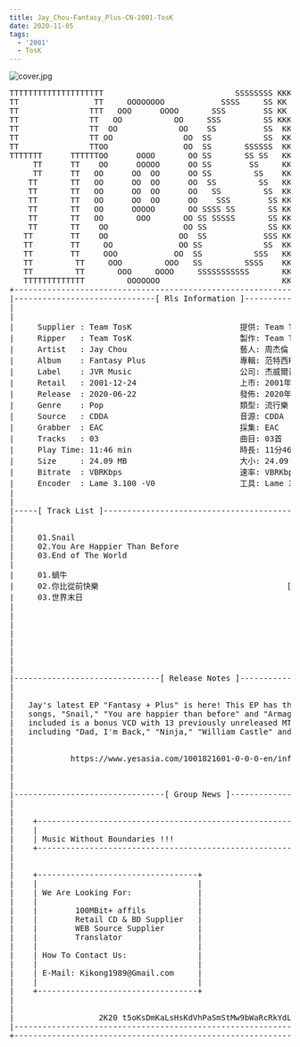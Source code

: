```yaml
---
title: Jay_Chou-Fantasy_Plus-CN-2001-TosK
date: 2020-11-05
tags:
  - '2001'
  - TosK
---
```


![cover.jpg](https://goindex.65style.workers.dev/3:/Music/Jay_Chou-Fantasy_Plus-CN-2001-TosK/00-jay_chou-fantasy_plus-2001-proof-tosk.jpg)


<retrotxt v-slot>
<pre class="has-text-plain text-1x font-ibm_vga_8x16">TTTTTTTTTTTTTTTTTTTT                            SSSSSSSS KKKKKKKK  KKKKKKKKKKKKKK
TT                TT     OOOOOOOO            SSSS     SS KK   KKK  KKKK        KK
TT               TTT   OOO      OOOO       SSS        SS KK    KKK  KKK        KK
TT               TT   OO           OO     SSS         SS KKK      KKKK        KK
TT               TT  OO             OO    SS          SS  KK       KK        KK
TT               TT OO               OO  SS           SS  KK                KK
TT               TTOO                OO  SS       SSSSSS  KK                KK
TTTTTTT      TTTTTTOO      OOOO       OO SS       SS SS   KK               KK
     TT      TT    OO      OOOOO      OO SS        SS     KK              KK
     TT      TT   OO      OO  OO      OO SS         SS    KK              KK
    TT       TT   OO      OO  OO      OO  SS         SS   KK               KK
    TT       TT   OO      OO  OO      OO   SS         SS  KK                KK
    TT       TT   OO      OO  OO      OO    SSS        SS KK                 KK
    TT       TT   OO      OOOOO       OO SSSS SS       SS KK                  KK
    TT       TT   OO       OOO       OO SS SSSSS       SS KK                   KK
    TT       TT    OO                OO SS             SS KK       KK           KK
   TT        TT    OO               OO  SS            SSS KK      KKKK         KK
   TT        TT     OO              OO SS             SS  KK      KK KK       KK
   TT        TT     OOO            OO  SS           SSS   KK      KK  KK    KKK
   TT         TT     OOO         OOO   SS         SSSS    KK       KK  KK  KKK
   TT         TT       OOO     OOOO     SSSSSSSSSSS       KK KKKKKKKK  KK KKK
   TTTTTTTTTTTTT         OOOOOOO                          KKKK          KKKK
+------------------------------------------------------------------------------+
|------------------------------[ Rls Information ]-----------------------------|
|                                                                              |
|                                                                              |
|     Supplier : Team TosK                       提供: Team TosK               |
|     Ripper   : Team TosK                       製作: Team TosK               |
|     Artist   : Jay Chou                        藝人: 周杰倫                  |
|     Album    : Fantasy Plus                    專輯: 范特西Plus              |
|     Label    : JVR Music                       公司: 杰威爾音樂              |
|     Retail   : 2001-12-24                      上市: 2001年12月24日          |
|     Release  : 2020-06-22                      發佈: 2020年06月22日          |
|     Genre    : Pop                             類型: 流行樂                  |
|     Source   : CDDA                            音源: CDDA                    |
|     Grabber  : EAC                             採集: EAC                     |
|     Tracks   : 03                              曲目: 03首                    |
|     Play Time: 11:46 min                       時長: 11分46秒                |
|     Size     : 24.09 MB                        大小: 24.09 MB                |
|     Bitrate  : VBRKbps                         速率: VBRKbps                 |
|     Encoder  : Lame 3.100 -V0                  工具: Lame 3.100 -V0          |
|                                                                              |
|                                                                              |
|-----[ Track List ]-----------------------------------------------------------|
|                                                                              |
|                                                                              |
|     01.Snail                                               [03:59]           |
|     02.You Are Happier Than Before                         [03:22]           |
|     03.End of The World                                    [04:25]           |
|                                                            -------           |
|     01.蝸牛                                                [03:59]           |
|     02.你比從前快樂                                        [03:22]           |
|     03.世界末日                                            [04:25]           |
|                                                            -------           |
|                                                             11:46 min        |
|                                                             24.09 MB         |
|                                                                              |
|                                                                              |
|                                                                              |
|                                                                              |
|                                                                              |
|-------------------------------[ Release Notes ]------------------------------|
|                                                                              |
|                                                                              |
|   Jay's latest EP "Fantasy + Plus" is here! This EP has three new            |
|   songs, "Snail," "You are happier than before" and "Armageddon." Also       |
|   included is a bonus VCD with 13 previously unreleased MTVs,                |
|   including "Dad, I'm Back," "Ninja," "William Castle" and "Nun-chuk."       |
|                                                                              |
|                                                                              |
|            https://www.yesasia.com/1001821601-0-0-0-en/info.html             |
|                                                                              |
|                                                                              |
|                                                                              |
|--------------------------------[ Group News ]--------------------------------|
|                                                                              |
|                                                                              |
|    +--------------------------------------------------------------------+    |
|    |                                                                    |    |
|    | Music Without Boundaries !!!                                       |    |
|    +--------------------------------------------------------------------+    |
|                                                                              |
|                                                                              |
|    +----------------------------------+                                      |
|    |                                  |                                      |
|    | We Are Looking For:              |                                      |
|    |                                  |                                      |
|    |        100MBit+ affils           |                                      |
|    |        Retail CD &amp; BD Supplier   |                                      |
|    |        WEB Source Supplier       |                                      |
|    |        Translator                |                                      |
|    |                                  |                                      |
|    | How To Contact Us:               |                                      |
|    |                                  |                                      |
|    | E-Mail: Kikong1989@Gmail.com     |                                      |
|    |                                  |                    RlS No. 1824      |
|    +----------------------------------+                                      |
|                                                                              |
|                                                                              |
|                  2K20 t5oKsDmKaLsHsKdVhPaSmStMw9bWaRcRkYdL                   |
|------------------------------------------------------------------------------|
+------------------------------------------------------------------------------+
<span class="dos-cursor">_</span></pre>
</retrotxt>

<a-player 
    :options="{
        audio: [
          {
            name: '世界末日',
            artist: '周杰倫',
            url: 'https://goindex.65style.workers.dev/3:/Music/Jay_Chou-Fantasy_Plus-CN-2001-TosK/03-jay_chou-end_of_the_world-tosk.mp3',
            cover: 'https://goindex.65style.workers.dev/3:/Music/Jay_Chou-Fantasy_Plus-CN-2001-TosK/00-jay_chou-fantasy_plus-2001-proof-tosk.jpg',
            theme: '#ebd0c2'
          },
        ]
    }"
/>


<download url="https://mirrorace.org/m/102ju"/>


